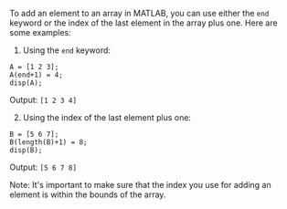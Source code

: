 To add an element to an array in MATLAB, you can use either the `end` keyword or the index of the last element in the array plus one. Here are some examples:

1. Using the `end` keyword:
```
A = [1 2 3];
A(end+1) = 4;
disp(A);
```
Output: `[1 2 3 4]`

2. Using the index of the last element plus one:
```
B = [5 6 7];
B(length(B)+1) = 8;
disp(B);
```
Output: `[5 6 7 8]`

Note: It's important to make sure that the index you use for adding an element is within the bounds of the array.